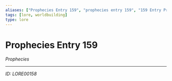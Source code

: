 ```yaml
---
aliases: ["Prophecies Entry 159", "prophecies entry 159", "159 Entry Prophecies"]
tags: [lore, worldbuilding]
type: lore
---
```


# Prophecies Entry 159

*Prophecies*

---
*ID: LORE00158*